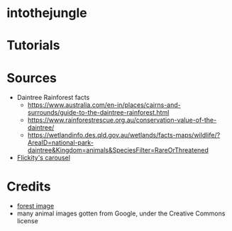 # intothejungle

# Tutorials

# Sources
- Daintree Rainforest facts
    - https://www.australia.com/en-in/places/cairns-and-surrounds/guide-to-the-daintree-rainforest.html
    - https://www.rainforestrescue.org.au/conservation-value-of-the-daintree/
    - https://wetlandinfo.des.qld.gov.au/wetlands/facts-maps/wildlife/?AreaID=national-park-daintree&Kingdom=animals&SpeciesFilter=RareOrThreatened
- [Flickity's carousel](https://flickity.metafizzy.co/)

# Credits
- [forest image](https://pixabay.com/photos/avenue-trees-tree-lined-path-trail-2215317/)
- many animal images gotten from Google, under the Creative Commons license